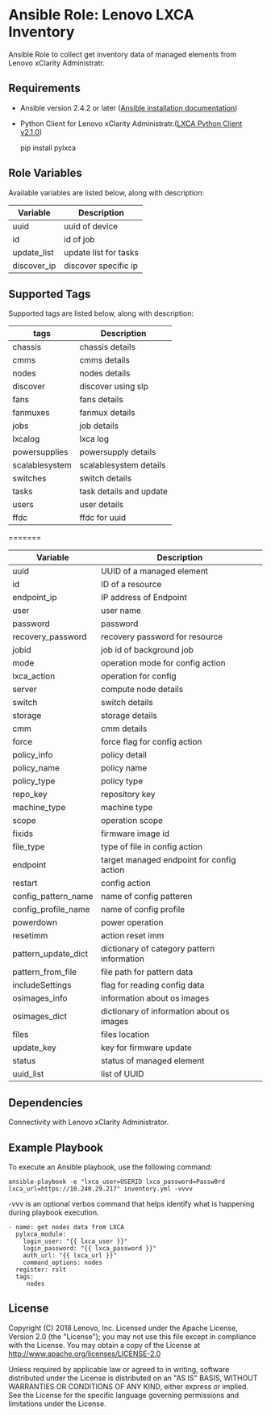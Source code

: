 Ansible Role: Lenovo LXCA Inventory
=========

Ansible Role to collect get inventory data of managed elements from Lenovo
xClarity Administratr.

Requirements
------------

- Ansible version 2.4.2 or later ([Ansible installation
  documentation](http://docs.ansible.com/ansible/intro_installation.html))

- Python Client for Lenovo xClarity Administratr.([LXCA Python Client
  v2.1.0](https://github.com/lenovo/pylxca))

   pip install pylxca


Role Variables
--------------
Available variables are listed below, along with description:

Variable | Description
--- | ---
uuid | uuid of device
id |  id of job 
update_list | update list for tasks
discover_ip | discover specific ip

Supported Tags
--------------
Supported tags are listed below, along with description:

tags | Description
--- | ---
chassis | chassis details
cmms | cmms details
nodes | nodes details
discover | discover using slp
fans | fans details
fanmuxes | fanmux details
jobs | job details
lxcalog | lxca log
powersupplies | powersupply details
scalablesystem | scalablesystem details
switches | switch details
tasks | task details and update 
users | user details
ffdc | ffdc for uuid

=======

Variable | Description
--- | ---
uuid| UUID of a managed element
id| ID of a resource
endpoint_ip| IP address of Endpoint
user| user name
password| password
recovery_password| recovery password for resource
jobid| job id of background job
mode| operation mode for config action
lxca_action| operation for config
server| compute node details
switch| switch details
storage| storage details
cmm| cmm details
force| force flag for config action
policy_info| policy detail
policy_name| policy name
policy_type| policy type
repo_key| repository key
machine_type| machine type
scope| operation scope
fixids| firmware image id
file_type| type of file in config action
endpoint| target managed endpoint for config action
restart| config action
config_pattern_name| name of config patteren
config_profile_name| name of config profile
powerdown| power operation
resetimm| action reset imm
pattern_update_dict| dictionary of category pattern information
pattern_from_file| file path for pattern data
includeSettings| flag for reading config data
osimages_info| information about os images
osimages_dict| dictionary of information about os images
files| files location
update_key| key for firmware update
status| status of managed element
uuid_list| list of UUID

Dependencies
------------

Connectivity with Lenovo xClarity Administrator.

Example Playbook
----------------

To execute an Ansible playbook, use the following command:
```
ansible-playbook -e "lxca_user=USERID lxca_password=Passw0rd
lxca_url=https://10.240.29.217" inventory.yml -vvvv
```
-vvv is an optional verbos command that helps identify what is happening during
playbook execution.

    - name: get nodes data from LXCA
      pylxca_module:
        login_user: "{{ lxca_user }}"
        login_password: "{{ lxca_password }}"
        auth_url: "{{ lxca_url }}"
        command_options: nodes
      register: rslt
      tags:
         nodes

License
-------

Copyright (C) 2018 Lenovo, Inc.
Licensed under the Apache License, Version 2.0 (the "License"); you may not use
this file except in compliance with the License. You may obtain a copy of the
License at
http://www.apache.org/licenses/LICENSE-2.0


Unless required by applicable law or agreed to in writing, software distributed
under the License is distributed on an "AS IS" BASIS, WITHOUT WARRANTIES OR
CONDITIONS OF ANY KIND, either express or implied. See the License for the
specific language governing permissions and limitations under the License.

